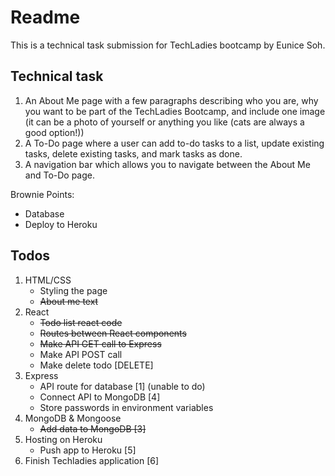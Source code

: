 # Readme

This is a technical task submission for TechLadies bootcamp by Eunice Soh.

## Technical task

1. An About Me page with a few paragraphs describing who you are, why you want to be part of the TechLadies Bootcamp, and include one image (it can be a photo of yourself or anything you like (cats are always a good option!))
2. A To-Do page where a user can add to-do tasks to a list, update existing tasks, delete existing tasks, and mark tasks as done.
3. A navigation bar which allows you to navigate between the About Me and To-Do page.

Brownie Points:
- Database
- Deploy to Heroku

## Todos

1. HTML/CSS
    - Styling the page
    - ~~About me text~~
2. React
    - ~~Todo list react code~~
    - ~~Routes between React components~~
    - ~~Make API GET call to Express~~
    - Make API POST call
    - Make delete todo [DELETE]
3. Express
    - API route for database [1] (unable to do)
    - Connect API to MongoDB [4]
    - Store passwords in environment variables
4. MongoDB & Mongoose
    - ~~Add data to MongoDB [3]~~
5. Hosting on Heroku
    - Push app to Heroku [5]
6. Finish Techladies application [6]